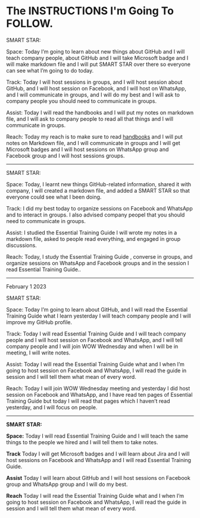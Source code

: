 # The INSTRUCTIONS I'm Going To FOLLOW.

SMART STAR:

Space: Today I’m going to learn about new things about GitHub and I will teach company people, about GitHub and I will take Microsoft badge and I will make markdown file and I will put SMART STAR over there so everyone can see what I’m going to do today. 

Track: Today I will host sessions in groups, and I will host session about GitHub, and I will host session on Facebook, and I will host on WhatsApp, and I will communicate in groups, and I will do my best and I will ask to company people you should need to communicate in groups.

Assist: Today I will read the handbooks and I will put my notes on markdown file, and I will ask to company people to read all that things and I will communicate in groups.

Reach: Today my reach is to make sure to read [handbooks](https://reveltek.com/files/training-manual.pdf) and I will put notes on Markdown file, and I will communicate in groups and I will get Microsoft badges and I will host sessions on WhatsApp group and Facebook group and I will host sessions groups. 

---

SMART STAR:

Space: Today, I learnt new things GitHub-related information, shared it with company, I will created a markdown file, and added a SMART STAR so that everyone could see what I been doing.

Track: I did my best today to organize sessions on Facebook and WhatsApp and to interact in groups. I also advised company peopel that you should need to communicate in groups.

Assist: I studied the Essential Training Guide I will wrote my notes in a markdown file, asked to people read everything, and engaged in group discussions.

Reach: Today, I study the Essential Training Guide , converse in groups, and organize sessions on WhatsApp and Facebook groups and in the session I read Essential Training Guide..

---

February 1 2023

SMART STAR:

Space: Today I’m going to learn about GitHub, and I will read the Essential Training Guide what I learn yesterday I will teach company people and I will improve my GitHub profile.

Track: Today I will read Essential Training Guide and I will teach company people and I will host session on Facebook and WhatsApp, and I will tell company people and I will join WOW Wednesday and when I will be in meeting, I will write notes.

Assist: Today I will read the Essential Training Guide what and I when I’m going to host session on Facebook and WhatsApp, I will read the guide in session and I will tell them what mean of every word.

Reach: Today I will join WOW Wednesday meeting and yesterday I did host session on Facebook and WhatsApp, and I have read ten pages of Essential Training Guide but today I will read that pages which I haven’t read yesterday, and I will focus on people.

---

**SMART STAR:**

**Space:** Today I will read Essential Training Guide and I will teach the same things to the people we hired and I will tell them to take notes.

**Track** Today I will get Microsoft badges and I will learn about Jira and I will host sessions on Facebook and WhatsApp and I will read Essential Training Guide.

**Assist** Today I will learn about GitHub and I will host sessions on Facebook group and WhatsApp group and I will do my best.

**Reach** Today I will read the Essential Training Guide what and I when I’m going to host session on Facebook and WhatsApp, I will read the guide in session and I will tell them what mean of every word.

